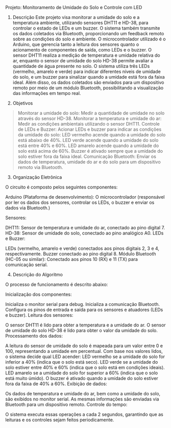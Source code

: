 Projeto: Monitoramento de Umidade do Solo e Controle com LED






1. Descrição
Este projeto visa monitorar a umidade do solo e a temperatura ambiente, utilizando sensores DHT11 e HD-38, para controlar o estado de LEDs e um buzzer.
O sistema também transmite os dados coletados via Bluetooth, proporcionando um feedback remoto sobre as condições do solo e ambiente.
 O microcontrolador utilizado é o Arduino, que gerencia tanto a leitura dos sensores quanto o acionamento de componentes de saída, como LEDs e o buzzer.
O sensor DHT11 realiza a medição de temperatura e umidade relativa do ar, enquanto o sensor de umidade do solo HD-38 permite avaliar a quantidade de água presente no solo.
O sistema utiliza três LEDs (vermelho, amarelo e verde) para indicar diferentes níveis de umidade do solo, e um buzzer para sinalizar quando a umidade está fora da faixa ideal.
Além disso, os dados coletados são enviados para um dispositivo remoto por meio de um módulo Bluetooth, possibilitando a visualização das informações em tempo real.

2. Objetivos
>Monitorar a umidade do solo: Medir a quantidade de umidade no solo através do sensor HD-38.
>Monitorar a temperatura e umidade do ar: Medir as condições ambientais utilizando o sensor DHT11.
>Controle de LEDs e Buzzer: Acionar LEDs e buzzer para indicar as condições da umidade do solo:
>LED vermelho acende quando a umidade do solo está abaixo de 40%.
>LED verde acende quando a umidade do solo está entre 40% e 60%.
>LED amarelo acende quando a umidade do solo está acima de 60%.
>Buzzer é ativado sempre que a umidade do solo estiver fora da faixa ideal.
>Comunicação Bluetooth: Enviar os dados de temperatura, umidade do ar e do solo para um dispositivo remoto via Bluetooth.


3. Organização Eletrônica
   
O circuito é composto pelos seguintes componentes:

Arduino (Plataforma de desenvolvimento):
O microcontrolador (responsável por ler os dados dos sensores, controlar os LEDs, o buzzer e enviar os dados via Bluetooth.)

Sensores:

DHT11: Sensor de temperatura e umidade do ar, conectado ao pino digital 7.
HD-38: Sensor de umidade do solo, conectado ao pino analógico A0.
LEDs e Buzzer:

LEDs
(vermelho, amarelo e verde) conectados aos pinos digitais 2, 3 e 4, respectivamente.
Buzzer conectado ao pino digital 8.
Módulo Bluetooth (HC-05 ou similar): Conectado aos pinos 10 (RX) e 11 (TX) para comunicação serial.



4. Descrição do Algoritmo
   
O processo de funcionamento é descrito abaixo:

Inicialização dos componentes:

Inicializa o monitor serial para debug.
Inicializa a comunicação Bluetooth.
Configura os pinos de entrada e saída para os sensores e atuadores (LEDs e buzzer).
Leitura dos sensores:

O sensor DHT11 é lido para obter a temperatura e a umidade do ar.
O sensor de umidade do solo HD-38 é lido para obter o valor da umidade do solo.
Processamento dos dados:

A leitura do sensor de umidade do solo é mapeada para um valor entre 0 e 100, representando a umidade em percentual.
Com base nos valores lidos, o sistema decide qual LED acender:
LED vermelho se a umidade do solo for inferior a 40% (indica que o solo está seco).
LED verde se a umidade do solo estiver entre 40% e 60% (indica que o solo está em condições ideais).
LED amarelo se a umidade do solo for superior a 60% (indica que o solo está muito úmido).
O buzzer é ativado quando a umidade do solo estiver fora da faixa de 40% a 60%.
Exibição de dados:

Os dados de temperatura e umidade do ar, bem como a umidade do solo, são exibidos no monitor serial.
As mesmas informações são enviadas via Bluetooth para um dispositivo remoto.
Controle do tempo:

O sistema executa essas operações a cada 2 segundos, garantindo que as leituras e os controles sejam feitos periodicamente.

